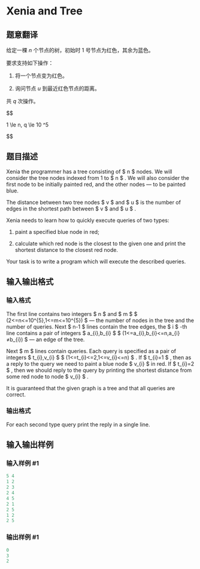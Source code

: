 # Xenia and Tree

## 题意翻译

给定一棵 $n$ 个节点的树，初始时 1 号节点为红色，其余为蓝色。

要求支持如下操作：

1. 将一个节点变为红色。

2. 询问节点 $u$ 到最近红色节点的距离。

共 $q$ 次操作。

$$

1 \le n, q \le 10 ^5

$$

## 题目描述

Xenia the programmer has a tree consisting of $ n $ nodes. We will consider the tree nodes indexed from 1 to $ n $ . We will also consider the first node to be initially painted red, and the other nodes — to be painted blue.

The distance between two tree nodes $ v $ and $ u $ is the number of edges in the shortest path between $ v $ and $ u $ .

Xenia needs to learn how to quickly execute queries of two types:

1. paint a specified blue node in red;

2. calculate which red node is the closest to the given one and print the shortest distance to the closest red node.

Your task is to write a program which will execute the described queries.

## 输入输出格式

### 输入格式

The first line contains two integers $ n $ and $ m $ $ (2<=n<=10^{5},1<=m<=10^{5}) $ — the number of nodes in the tree and the number of queries. Next $ n-1 $ lines contain the tree edges, the $ i $ -th line contains a pair of integers $ a_{i},b_{i} $ $ (1<=a_{i},b_{i}<=n,a_{i}≠b_{i}) $ — an edge of the tree.

Next $ m $ lines contain queries. Each query is specified as a pair of integers $ t_{i},v_{i} $ $ (1<=t_{i}<=2,1<=v_{i}<=n) $ . If $ t_{i}=1 $ , then as a reply to the query we need to paint a blue node $ v_{i} $ in red. If $ t_{i}=2 $ , then we should reply to the query by printing the shortest distance from some red node to node $ v_{i} $ .

It is guaranteed that the given graph is a tree and that all queries are correct.

### 输出格式

For each second type query print the reply in a single line.

## 输入输出样例

### 输入样例 #1

```cpp
5 4
1 2
2 3
2 4
4 5
2 1
2 5
1 2
2 5

```
### 输出样例 #1

```cpp
0
3
2

```
